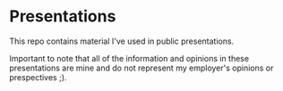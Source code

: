 # Presentations
 This repo contains material I've used in public presentations.

 Important to note that all of the information and opinions in these presentations are mine and do not represent my employer's opinions or prespectives ;).
